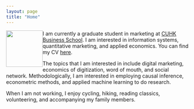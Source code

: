 ```yaml
---
layout: page
title: "Home"
---
```


<img src='https://drive.google.com/file/d/1G1EUDjSZ0y-KYd0HJrBVpeO2wSSqgHsC/view?usp=sharing' style='float:left; width:100px; height:200 px'/>

I am currently a graduate student in marketing at [CUHK Business School](https://www.bschool.cuhk.edu.hk/). I am interested in information systems, quantitative marketing, and applied economics. You can find my CV [here](https://drive.google.com/file/d/1P2ohtDo4jH8DBWChhW9Xys2WQNjoBYWR/view?usp=sharing).

The topics that I am interested in include digital marketing, economics of digitization, word of mouth, and social network. Methodologically, I am interested in employing causal inference, econometric methods, and applied machine learning to do research.

When I am not working, I enjoy cycling, hiking, reading classics, volunteering, and accompanying my family members.
